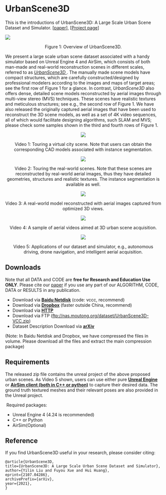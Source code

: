 



# UrbanScene3D

This is the introductions of UrbanScene3D: A Large Scale Urban Scene Dataset and Simulator. [[paper](https://arxiv.org/abs/2107.04286)], [[Project page](https://vcc.tech/UrbanScene3D/)]

<img src="misc/overview.jpg">

<p align="center">Figure 1: Overview of UrbanScene3D.</p>



We present a large scale urban scene dataset associated with a handy simulator based on Unreal Engine 4 and AirSim, which consists of both man-made and real-world reconstruction scenes in different scales, referred to as *[UrbanScene3D ](https://vcc.tech/UrbanScene3D)*. The manually made scene models have compact structures, which are carefully constructed/designed by professional modelers according to the images and maps of target areas; see the first row of Figure 1 for a glance. In contrast, *UrbanScene3D* also offers dense, detailed scene models reconstructed by aerial images through multi-view stereo (MVS) techniques. These scenes have realistic textures and meticulous structures; see e.g., the second row of Figure 1. We have also released the originally captured aerial images that have been used to reconstruct the 3D scene models, as well as a set of 4K video sequences, all of which would facilitate designing algorithms, such SLAM and MVS; please check some samples shown in the third and fourth rows of Figure 1.


<!-- [![Watch the video]()](https://user-images.githubusercontent.com/25240333/126533739-740c81c1-8edd-42ab-9b17-0dc871475064.mp4) -->

<div align=center><img src="misc/gif1.gif"></div>



<p align="center">Video 1: Touring a virtual city scene. Note that users can obtain the corresponding CAD models associated with instance segmentation.</p>



<div align=center><img src="misc/gif2.gif"></div>




<p align="center">Video 2: Touring the real-world scenes. Note that these scenes are reconstructed by real-world aerial images, thus they have detailed geometries, structures and realistic textures. The instance segmentation is available as well.</p>



<div align=center><img src="misc/gif3.gif"></div>




<p align="center">Video 3: A real-world model reconstructed with aerial images captured from optimized 3D views.</p>



<div align=center><img src="misc/gif4.gif"></div>




   <p align="center">Video 4: A sample of aerial videos aimed at 3D urban scene acquisition.</p>



<div align=center><img src="misc/gif5.gif"></div>




   <p align="center">Video 5: Applications of our dataset and simulator, e.g., autonomous driving, drone navigation, and intelligent aerial acquisition.</p>




## Downloads

Note that all DATA and CODE are **free for Research and Education Use ONLY**.
Please cite our [paper](https://arxiv.org/abs/2107.04286) if you use any part of our ALGORITHM, CODE, DATA or RESULTS in any publication.

- Download via [**Baidu Netdisk**](https://pan.baidu.com/s/1ft1_5kFckPv7BTdMPlC4oA) (code: vccc, recommend)
- Download via [**Dropbox**](https://www.dropbox.com/sh/tx8n48ayjxjp9su/AACoNqF8VOosMvHXL1sDl4Qaa?dl=0) (faster outside China, recommend)
- Download via [**HTTP**](https://nas.moutong.org:4430/UrbanScene3D-VCC.zip)
- Download via FTP (ftp://nas.moutong.org/dataset/UrbanScene3D-VCC.zip)
- Dataset Description Download via [**arXiv**](https://arxiv.org/abs/2107.04286)

(Note: In Baidu Netdisk and Dropbox, we have compressed the files in volume. Please download all the files and extract the main compression package)



## Requirements

The released zip file contains the unreal project of the above proposed urban scenes. As Video 5 shown, users can use either pure [**Unreal Engine**](https://docs.unrealengine.com/en-US/index.html) or [**AirSim client (both in C++ or python)**](https://microsoft.github.io/AirSim/apis/) to capture their desired data. The ground truth textured meshes and their relevant poses are also provided in the Unreal project.

​	Required packages:

- Unreal Engine 4 (4.24 is recommended)
- C++ or Python
- AirSim(Optional)



## Reference

If you find UrbanScene3D useful in your research, please consider citing:

```
@article{UrbanScene3D,
title={UrbanScene3D: A Large Scale Urban Scene Dataset and Simulator},
author={Yilin Liu and Fuyou Xue and Hui Huang},
eprint={2107.04286},
archivePrefix={arXiv},
year={2021},
}
```

